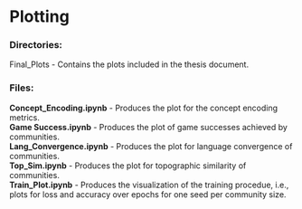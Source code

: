 # Plotting

### Directories:
Final_Plots - Contains the plots included in the thesis document.

### Files:
**Concept_Encoding.ipynb** - Produces the plot for the concept encoding metrics. <br>
**Game Success.ipynb** - Produces the plot of game successes achieved by communities. <br>
**Lang_Convergence.ipynb** - Produces the plot for language convergence of communities. <br>
**Top_Sim.ipynb** - Produces the plot for topographic similarity of communities. <br>
**Train_Plot.ipynb** - Produces the visualization of the training procedue, i.e., plots for loss and accuracy over epochs for one seed per community size. <br>
